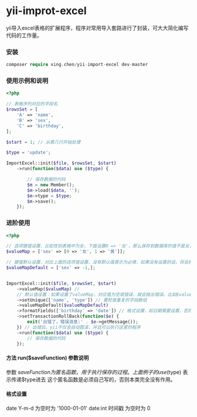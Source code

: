 # yii-improt-excel
yii导入excel表格的扩展程序，程序对常用导入套路进行了封装，可大大简化编写代码的工作量。

### 安装
```php
composer require xing.chen/yii-import-excel dev-master
```

### 使用示例和说明
```php
<?php

// 表格序列对应的字段名
$rowsSet = [
    'A' => 'name',
    'B' => 'sex',
    'C' => 'birthday',
];

$start = 1; // 从第几行开始处理

$type = 'update';

ImportExcel::init($file, $rowsSet, $start)
    ->run(function($data) use ($type) {

        // 保存数据的代码
        $m = new Member();
        $m->load($data, '');
        $m->type = $type;
        $m->save();
    });
```

### 进阶使用
```php
<?php

// 选项键值设置，比如性别表格中为女，下面设置0 => '女'，那么保存到数据库的值不是女，而是0（取键名）
$valueMap = ['sex' => [0 => '女', 1 => '男']];

// 键值默认设置，对应上面的选项值设置，没有默认值表示为必填，如果没有设置的话，将会抛出错误
$valueMapDefault = ['sex' => -1,];


ImportExcel::init($file, $rowsSet, $start)
    ->valueMap($valueMap) // 
    // 默认值设置：如果设置了valueMap，对应值为空或错误，就会抛出错误。比如$valueMap['sex'] => [ 0 => '女', 1 => '男']，如果值不是男|女，就会抛出错误，但是设置了这个，则会自动变成默认值，不会抛出错误
    ->setUnique(['name', 'type']) // 要检查重复的字段数组
    ->valueMapDefault($valueMapDefault) 
    ->formatFields(['birthday' => 'date']) // 格式设置，如日期需要设置，否则读取到值 会有问题
    ->setTransactionRollBack(function($e) {
        exit('出错了，错误消息:' . $e->getMessage());
    }) // 出错后，yii不仅会自动圆滚，并且可以执行这里的程序
    ->run(function($data) use ($type) {
        // 保存数据的代码
    });
```

#### 方法 run($saveFunction) 参数说明
参数 $saveFunction 为匿名函数，用于执行保存的过程。
上面例子的use ($type) 表示传递$type进去
这个匿名函数是必须自己写的，否则本类完全没有作用。

#### 格式设置
date  Y-m-d 为空时为 '1000-01-01'
date:int 时间戳 为空时为 0